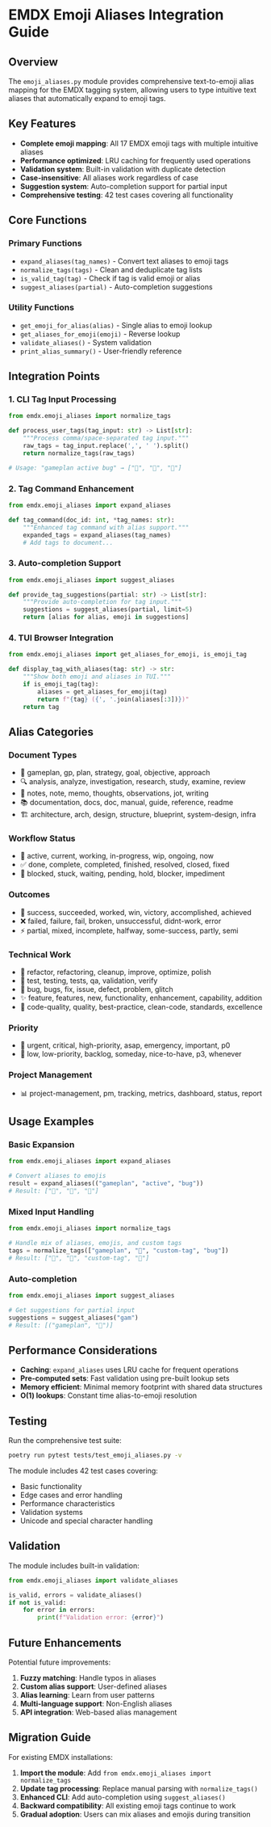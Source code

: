 # EMDX Emoji Aliases Integration Guide

## Overview

The `emoji_aliases.py` module provides comprehensive text-to-emoji alias mapping for the EMDX tagging system, allowing users to type intuitive text aliases that automatically expand to emoji tags.

## Key Features

- **Complete emoji mapping**: All 17 EMDX emoji tags with multiple intuitive aliases
- **Performance optimized**: LRU caching for frequently used operations
- **Validation system**: Built-in validation with duplicate detection
- **Case-insensitive**: All aliases work regardless of case
- **Suggestion system**: Auto-completion support for partial input
- **Comprehensive testing**: 42 test cases covering all functionality

## Core Functions

### Primary Functions
- `expand_aliases(tag_names)` - Convert text aliases to emoji tags
- `normalize_tags(tags)` - Clean and deduplicate tag lists
- `is_valid_tag(tag)` - Check if tag is valid emoji or alias
- `suggest_aliases(partial)` - Auto-completion suggestions

### Utility Functions
- `get_emoji_for_alias(alias)` - Single alias to emoji lookup
- `get_aliases_for_emoji(emoji)` - Reverse lookup
- `validate_aliases()` - System validation
- `print_alias_summary()` - User-friendly reference

## Integration Points

### 1. CLI Tag Input Processing

```python
from emdx.emoji_aliases import normalize_tags

def process_user_tags(tag_input: str) -> List[str]:
    """Process comma/space-separated tag input."""
    raw_tags = tag_input.replace(',', ' ').split()
    return normalize_tags(raw_tags)

# Usage: "gameplan active bug" → ["🎯", "🚀", "🐛"]
```

### 2. Tag Command Enhancement

```python
from emdx.emoji_aliases import expand_aliases

def tag_command(doc_id: int, *tag_names: str):
    """Enhanced tag command with alias support."""
    expanded_tags = expand_aliases(tag_names)
    # Add tags to document...
```

### 3. Auto-completion Support

```python
from emdx.emoji_aliases import suggest_aliases

def provide_tag_suggestions(partial: str) -> List[str]:
    """Provide auto-completion for tag input."""
    suggestions = suggest_aliases(partial, limit=5)
    return [alias for alias, emoji in suggestions]
```

### 4. TUI Browser Integration

```python
from emdx.emoji_aliases import get_aliases_for_emoji, is_emoji_tag

def display_tag_with_aliases(tag: str) -> str:
    """Show both emoji and aliases in TUI."""
    if is_emoji_tag(tag):
        aliases = get_aliases_for_emoji(tag)
        return f"{tag} ({', '.join(aliases[:3])})"
    return tag
```

## Alias Categories

### Document Types
- 🎯 gameplan, gp, plan, strategy, goal, objective, approach
- 🔍 analysis, analyze, investigation, research, study, examine, review
- 📝 notes, note, memo, thoughts, observations, jot, writing
- 📚 documentation, docs, doc, manual, guide, reference, readme
- 🏗️ architecture, arch, design, structure, blueprint, system-design, infra

### Workflow Status
- 🚀 active, current, working, in-progress, wip, ongoing, now
- ✅ done, complete, completed, finished, resolved, closed, fixed
- 🚧 blocked, stuck, waiting, pending, hold, blocker, impediment

### Outcomes
- 🎉 success, succeeded, worked, win, victory, accomplished, achieved
- ❌ failed, failure, fail, broken, unsuccessful, didnt-work, error
- ⚡ partial, mixed, incomplete, halfway, some-success, partly, semi

### Technical Work
- 🔧 refactor, refactoring, cleanup, improve, optimize, polish
- 🧪 test, testing, tests, qa, validation, verify
- 🐛 bug, bugs, fix, issue, defect, problem, glitch
- ✨ feature, features, new, functionality, enhancement, capability, addition
- 💎 code-quality, quality, best-practice, clean-code, standards, excellence

### Priority
- 🚨 urgent, critical, high-priority, asap, emergency, important, p0
- 🐌 low, low-priority, backlog, someday, nice-to-have, p3, whenever

### Project Management
- 📊 project-management, pm, tracking, metrics, dashboard, status, report

## Usage Examples

### Basic Expansion
```python
from emdx.emoji_aliases import expand_aliases

# Convert aliases to emojis
result = expand_aliases(("gameplan", "active", "bug"))
# Result: ["🎯", "🚀", "🐛"]
```

### Mixed Input Handling
```python
from emdx.emoji_aliases import normalize_tags

# Handle mix of aliases, emojis, and custom tags
tags = normalize_tags(["gameplan", "🚀", "custom-tag", "bug"])
# Result: ["🎯", "🚀", "custom-tag", "🐛"]
```

### Auto-completion
```python
from emdx.emoji_aliases import suggest_aliases

# Get suggestions for partial input
suggestions = suggest_aliases("gam")
# Result: [("gameplan", "🎯")]
```

## Performance Considerations

- **Caching**: `expand_aliases` uses LRU cache for frequent operations
- **Pre-computed sets**: Fast validation using pre-built lookup sets
- **Memory efficient**: Minimal memory footprint with shared data structures
- **O(1) lookups**: Constant time alias-to-emoji resolution

## Testing

Run the comprehensive test suite:

```bash
poetry run pytest tests/test_emoji_aliases.py -v
```

The module includes 42 test cases covering:
- Basic functionality
- Edge cases and error handling
- Performance characteristics
- Validation systems
- Unicode and special character handling

## Validation

The module includes built-in validation:

```python
from emdx.emoji_aliases import validate_aliases

is_valid, errors = validate_aliases()
if not is_valid:
    for error in errors:
        print(f"Validation error: {error}")
```

## Future Enhancements

Potential future improvements:
1. **Fuzzy matching**: Handle typos in aliases
2. **Custom alias support**: User-defined aliases
3. **Alias learning**: Learn from user patterns
4. **Multi-language support**: Non-English aliases
5. **API integration**: Web-based alias management

## Migration Guide

For existing EMDX installations:

1. **Import the module**: Add `from emdx.emoji_aliases import normalize_tags`
2. **Update tag processing**: Replace manual parsing with `normalize_tags()`
3. **Enhanced CLI**: Add auto-completion using `suggest_aliases()`
4. **Backward compatibility**: All existing emoji tags continue to work
5. **Gradual adoption**: Users can mix aliases and emojis during transition